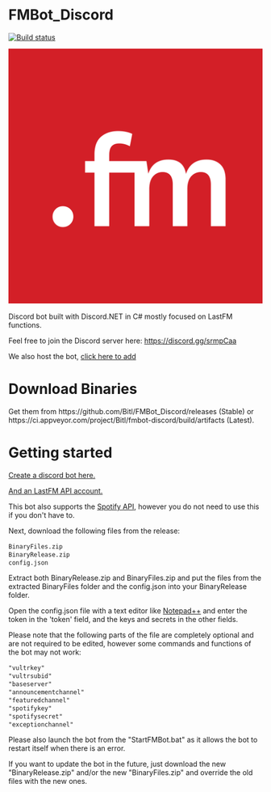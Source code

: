 <h1>FMBot_Discord</h1>

[![Build status](https://ci.appveyor.com/api/projects/status/7bl2caa1wcpp9yta?svg=true)](https://ci.appveyor.com/project/Bitl/fmbot-discord)

![Logo](https://github.com/Bitl/FMBot_Discord/raw/1.1.4/BinaryFiles/avatar.png)

Discord bot built with Discord.NET in C# mostly focused on LastFM functions.

Feel free to join the Discord server here: https://discord.gg/srmpCaa

We also host the bot, [click here to add](https://discordapp.com/oauth2/authorize?client_id=356268235697553409&scope=bot&permissions=0)

<h1>Download Binaries</h1>
Get them from https://github.com/Bitl/FMBot_Discord/releases (Stable) or https://ci.appveyor.com/project/Bitl/fmbot-discord/build/artifacts (Latest).

<h1>Getting started</h1>

[Create a discord bot here.](https://discordapp.com/developers/applications/me)

[And an LastFM API account.](https://www.last.fm/api/account/create) 

This bot also supports the [Spotify API](https://beta.developer.spotify.com/dashboard/applications), however you do not need to use this if you don't have to.

Next, download the following files from the release:

```
BinaryFiles.zip
BinaryRelease.zip
config.json
```

Extract both BinaryRelease.zip and BinaryFiles.zip and put the files from the extracted BinaryFiles folder and the config.json into your BinaryRelease folder. 

Open the config.json file with a text editor like [Notepad++](https://notepad-plus-plus.org/) and enter the token in the 'token' field, and the keys and secrets in the other fields.

Please note that the following parts of the file are completely 
optional and are not required to be edited, however some commands
and functions of the bot may not work:

```
"vultrkey"
"vultrsubid"
"baseserver"
"announcementchannel"
"featuredchannel"
"spotifykey"
"spotifysecret"
"exceptionchannel"
```

Please also launch the bot from the "StartFMBot.bat" as it allows
the bot to restart itself when there is an error.

If you want to update the bot in the future, just download the new "BinaryRelease.zip" and/or the new "BinaryFiles.zip" and override the old files with the new ones.
